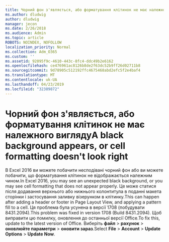 ```yaml
---
title: Чорний фон з'являється, або форматування клітинок не має належного вигляду
ms.author: dludwig
author: dludwig
manager: jecon
ms.date: 2/26/2018
ms.audience: Admin
ms.topic: article
ROBOTS: NOINDEX, NOFOLLOW
localization_priority: Normal
ms.collection: Adm_O365
ms.custom: ''
ms.assetid: 92095f9c-4610-443c-8fc4-ddc49b2e6162
ms.openlocfilehash: ce476961ac8126b8de2f63dc52b9ff26d02711b8
ms.sourcegitcommit: 9d78905c512192ffc4675468abd2efc5f2e4baf4
ms.translationtype: MT
ms.contentlocale: uk-UA
ms.lasthandoff: 04/23/2019
ms.locfileid: "32389872"
---
```

# <a name="a-black-background-appears-or-cell-formatting-doesnt-look-right"></a><span data-ttu-id="b74f3-102">Чорний фон з'являється, або форматування клітинок не має належного вигляду</span><span class="sxs-lookup"><span data-stu-id="b74f3-102">A black background appears, or cell formatting doesn't look right</span></span>

<span data-ttu-id="b74f3-103">В Excel 2016 ви можете побачити несподівані чорний фон або ви можете побачити, що форматування клітинок не відображається належним чином.</span><span class="sxs-lookup"><span data-stu-id="b74f3-103">In Excel 2016, you may see an unexpected black background, or you may see cell formatting that does not appear properly.</span></span> <span data-ttu-id="b74f3-104">Це може статися після додавання верхнього або нижнього колонтитула в поданні макета сторінки і застосування заливку візерунком в клітинку.</span><span class="sxs-lookup"><span data-stu-id="b74f3-104">This can happen after adding a header or footer in Page Layout View, and applying a pattern fill to a cell.</span></span> <span data-ttu-id="b74f3-105">Ця проблема була усунена в версії 1708 (побудувати 8431.2094).</span><span class="sxs-lookup"><span data-stu-id="b74f3-105">This problem was fixed in version 1708 (Build 8431.2094).</span></span> <span data-ttu-id="b74f3-106">Щоб виправити цю помилку, оновлення до останньої версії Office.</span><span class="sxs-lookup"><span data-stu-id="b74f3-106">To fix this, update to the latest version of Office.</span></span> <span data-ttu-id="b74f3-107">Виберіть **файл** \> **рахунок** \> **оновлюйте параметри** \> **оновити зараз**.</span><span class="sxs-lookup"><span data-stu-id="b74f3-107">Select **File** \> **Account** \> **Update Options** \> **Update Now**.</span></span>
  

